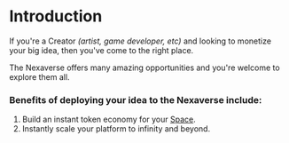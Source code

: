 # Introduction

If you're a Creator _(artist, game developer, etc)_ and looking to monetize your big idea, then you've come to the right place.

The Nexaverse offers many amazing opportunities and you're welcome to explore them all.

### Benefits of deploying your idea to the Nexaverse include:

1. Build an instant token economy for your [Space](spaces).
2. Instantly scale your platform to infinity and beyond.
